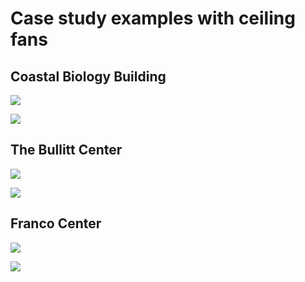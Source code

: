 # Case study examples with ceiling fans

## Coastal Biology Building

![](<../.gitbook/assets/0 (16).png>)



![](<../.gitbook/assets/1 (17).png>)



## The Bullitt Center

![](<../.gitbook/assets/2 (3).png>)



![](<../.gitbook/assets/3 (6).png>)



## Franco Center

![](<../.gitbook/assets/4 (1).png>)



![](<../.gitbook/assets/5 (17).png>)
